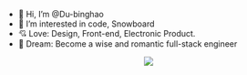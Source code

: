 - 👋 Hi, I’m @Du-binghao
- 👀 I’m interested in code, Snowboard
- 💘 Love: Design, Front-end, Electronic Product.
- 🚀 Dream: Become a wise and romantic full-stack engineer


<!---
Du-binghao/Du-binghao is a ✨ special ✨ repository because its `README.md` (this file) appears on your GitHub profile.
You can click the Preview link to take a look at your changes.
--->
<div align="center"> <img src="https://metrics.lecoq.io/Du-binghao?template=classic&config.timezone=Asia%2FShanghai"> </div>

